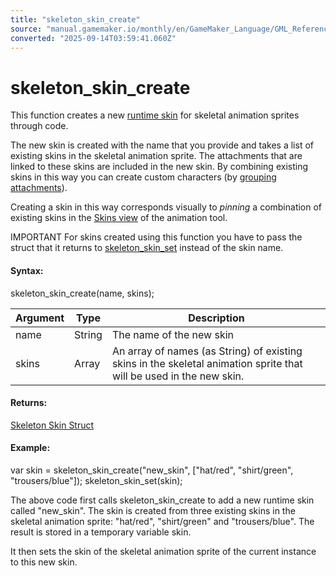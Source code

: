```yaml
---
title: "skeleton_skin_create"
source: "manual.gamemaker.io/monthly/en/GameMaker_Language/GML_Reference/Asset_Management/Sprites/Skeletal_Animation/Skins/skeleton_skin_create.htm"
converted: "2025-09-14T03:59:41.060Z"
---
```


# skeleton\_skin\_create

This function creates a new [runtime skin](https://esotericsoftware.com/spine-runtime-skins) for skeletal animation sprites through code.

The new skin is created with the name that you provide and takes a list of existing skins in the skeletal animation sprite. The attachments that are linked to these skins are included in the new skin. By combining existing skins in this way you can create custom characters (by [grouping attachments](https://esotericsoftware.com/spine-runtime-skins#Grouping-attachments)).

Creating a skin in this way corresponds visually to _pinning_ a combination of existing skins in the [Skins view](https://en.esotericsoftware.com/spine-skins-view#Pinned-skins) of the animation tool.

IMPORTANT For skins created using this function you have to pass the struct that it returns to [skeleton\_skin\_set](skeleton_skin_set.md) instead of the skin name.

#### Syntax:

skeleton\_skin\_create(name, skins);

| Argument | Type | Description |
| --- | --- | --- |
| name | String | The name of the new skin |
| skins | Array | An array of names (as String) of existing skins in the skeletal animation sprite that will be used in the new skin. |

#### Returns:

[Skeleton Skin Struct](skeleton_skin_create.md)

#### Example:

var skin = skeleton\_skin\_create("new\_skin", \["hat/red", "shirt/green", "trousers/blue"\]);
skeleton\_skin\_set(skin);

The above code first calls skeleton\_skin\_create to add a new runtime skin called "new\_skin". The skin is created from three existing skins in the skeletal animation sprite: "hat/red", "shirt/green" and "trousers/blue". The result is stored in a temporary variable skin.

It then sets the skin of the skeletal animation sprite of the current instance to this new skin.